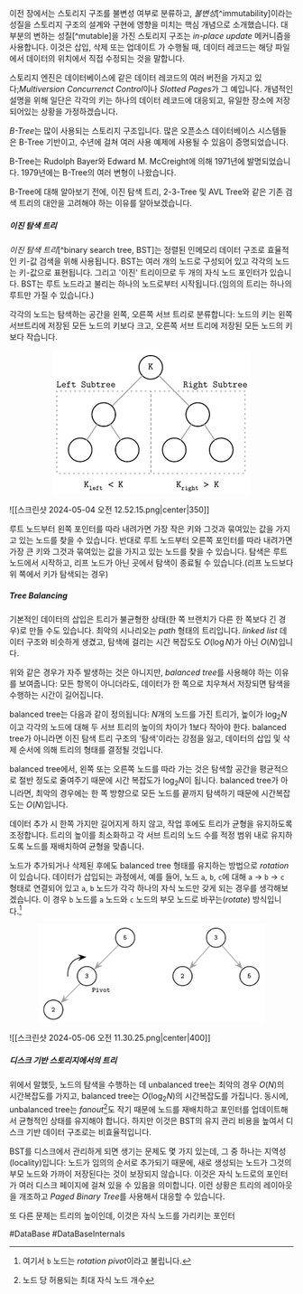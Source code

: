 이전 장에서는 스토리지 구조를 불변성 여부로 분류하고, *불변성*[^immutability]이라는 성질을 스토리지 구조의 설계와 구현에 영향을 미치는 핵심 개념으로 소개했습니다. 대부분의 변하는 성질[^mutable]을 가진 스토리지 구조는 *in-place update* 메커니즘을 사용합니다. 이것은 삽입, 삭제 또는 업데이트 가 수행될 때, 데이터 레코드는 해당 파일에서 데이터의 위치에서 직접 수정되는 것을 말합니다.

스토리지 엔진은 데이터베이스에 같은 데이터 레코드의 여러 버전을 가지고 있다;*Multiversion Concurrenct Control*이나 *Slotted Pages*가 그 예입니다. 개념적인 설명을 위해 일단은 각각의 키는 하나의 데이터 레코드에 대응되고, 유일한 장소에 저장되어있는 상황을 가정하겠습니다.

*B-Tree*는 많이 사용되는 스토리지 구조입니다. 많은 오픈소스 데이터베이스 시스템들은 B-Tree 기반이고, 수년에 걸쳐 여러 사용 예제에 사용될 수 있음이 증명되었습니다.

B-Tree는 Rudolph Bayer와 Edward M. McCreight에 의해 1971년에 발명되었습니다. 1979년에는 B-Tree의 여러 변형이 나왔습니다.

B-Tree에 대해 알아보기 전에, 이진 탐색 트리, 2-3-Tree 및 AVL Tree와 같은 기존 검색 트리의 대안을 고려해야 하는 이유를 알아보겠습니다.
##### 이진 탐색 트리
*이진 탐색 트리*[^binary search tree, BST]는 정렬된 인메모리 데이터 구조로 효율적인 키-값 검색을 위해 사용됩니다. BST는 여러 개의 노드로 구성되어 있고 각각의 노드는 키-값으로 표현됩니다. 그리고 '이진' 트리이므로 두 개의 자식 노드 포인터가 있습니다. BST는 루트 노드라고 불리는 하나의 노드로부터 시작됩니다.(임의의 트리는 하나의 루트만 가질 수 있습니다.)

각각의 노드는 탐색하는 공간을 왼쪽, 오른쪽 서브 트리로 분류합니다: 노드의 키는 왼쪽 서브트리에 저장된 모든 노드의 키보다 크고, 오른쪽 서브 트리에 저장된 모든 노드의 키보다 작습니다.
<p align="center">
	<img width="350" src="../../../images/스크린샷 2024-05-04 오전 12.52.15.png">
</p>
![[스크린샷 2024-05-04 오전 12.52.15.png|center|350]]

루트 노드부터 왼쪽 포인터를 따라 내려가면 가장 작은 키와 그것과 묶여있는 값을 가지고 있는 노드를 찾을 수 있습니다. 반대로 루트 노드부터 오른쪽 포인터를 따라 내려가면 가장 큰 키와 그것과 묶여있는 값을 가지고 있는 노드를 찾을 수 있습니다. 탐색은 루트 노드에서 시작하고, 리프 노드가 아닌 곳에서 탐색이 종료될 수 있습니다.(리프 노드보다 위 쪽에서 키가 탐색되는 경우)
##### Tree Balancing
기본적인 데이터의 삽입은 트리가 불균형한 상태(한 쪽 브랜치가 다른 한 쪽보다 긴 경우)로 만들 수도 있습니다. 최악의 시나리오는 *path* 형태의 트리입니다. *linked list* 데이터 구조와 비슷하게 생겼고, 탐색에 걸리는 시간 복잡도도 $O(\log N)$가 아닌 $O(N)$입니다.

위와 같은 경우가 자주 발생하는 것은 아니지만, *balanced tree*를 사용해야 하는 이유를 보여줍니다: 모든 항목이 아니더라도, 데이터가 한 쪽으로 치우쳐서 저장되면 탐색을 수행하는 시간이 길어집니다.

balanced tree는 다음과 같이 정의됩니다: $N$개의 노드를 가진 트리가, 높이가 $\log_2 N$이고 각각의 노드에 대해 두 서브 트리의 높이의 차이가 $1$보다 작아야 한다. balanced tree가 아니라면 이진 탐색 트리 구조의 '탐색'이라는 강점을 잃고, 데이터의 삽입 및 삭제 순서에 의해 트리의 형태를 결정될 것입니다.

balanced tree에서, 왼쪽 또는 오른쪽 노드를 따라 가는 것은 탐색할 공간을 평균적으로 절반 정도로 줄여주기 때문에 시간 복잡도가 $\log_2 N$이 됩니다. balanced tree가 아니라면, 최악의 경우에는 한 쪽 방향으로 모든 노드를 끝까지 탐색하기 때문에 시간복잡도는 $O(N)$입니다.

데이터 추가 시 한쪽 가지만 길어지게 하지 않고, 작업 후에도 트리가 균형을 유지하도록 조정합니다. 트리의 높이를 최소화하고 각 서브 트리의 노드 수를 적정 범위 내로 유지하도록 노드를 재배치하여 균형을 맞춥니다.

노드가 추가되거나 삭제된 후에도 balanced tree 형태를 유지하는 방법으로 *rotation*이 있습니다. 데이터가 삽입되는 과정에서, 예를 들어, 노드 `a`, `b`, `c`에 대해 `a` -> `b` -> `c` 형태로 연결되어 있고 `a`, `b` 노드가 각각 하나의 자식 노드만 갖게 되는 경우를 생각해보겠습니다. 이 경우 `b` 노드를 `a` 노드와 `c` 노드의 부모 노드로 바꾸는(*rotate*) 방식입니다.[^1]

<p align="center">
	<img width="400" src="../../../images/스크린샷 2024-05-06 오전 11.30.25.png">
</p>

![[스크린샷 2024-05-06 오전 11.30.25.png|center|400]]

##### 디스크 기반 스토리지에서의 트리
위에서 말했듯, 노드의 탐색을 수행하는 데 unbalanced tree는 최악의 경우 $O(N)$의 시간복잡도를 가지고, balanced tree는 $O(\log_2 N)$의 시간복잡도를 가집니다. 동시에, unbalanced tree는 *fanout*[^2]도 작기 때문에 노드를 재배치하고 포인터를 업데이트해서 균형적인 상태를 유지해야 합니다. 하지만 이것은 BST의 유지 관리 비용을 높여서 디스크 기반 데이터 구조로는 비효율적입니다.

BST를 디스크에서 관리하게 되면 생기는 문제도 몇 가지 있는데, 그 중 하나는 지역성(locality)입니다: 노드가 임의의 순서로 추가되기 때문에, 새로 생성되는 노드가 그것의 부모 노드와 가까이 저장된다는 것이 보장되지 않습니다. 이것은 자식 노드로의 포인터가 여러 디스크 페이지에 걸쳐 있을 수 있음을 의미합니다. 이런 상황은 트리의 레이아웃을 개조하고 *Paged Binary Tree*를 사용해서 대응할 수 있습니다.

또 다른 문제는 트리의 높이인데, 이것은 자식 노드를 가리키는 포인터


#DataBase  #DataBaseInternals 

[^1]: 여기서 `b` 노드는 *rotation pivot*이라고 불립니다.
[^2]: 노드 당 허용되는 최대 자식 노드 개수